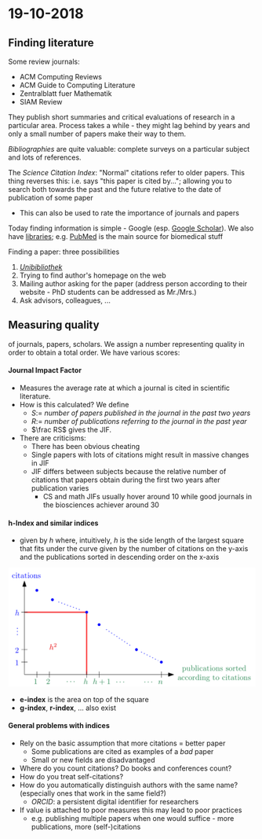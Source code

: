 # 19-10-2018

<!--TOC-->

## Finding literature

Some review journals: 

* ACM Computing Reviews
* ACM Guide to Computing Literature
* Zentralblatt fuer Mathematik
* SIAM Review

They publish short summaries and critical evaluations of research in a particular area. Process takes a while - they might lag behind by years and only a small number of papers make their way to them.

*Bibliographies* are quite valuable: complete surveys on a particular subject and lots of references. 

The *Science Citation Index*: "Normal" citations refer to older papers. This thing reverses this: i.e. says "this paper is cited by..."; allowing you to search both towards the past and the future relative to the date of publication of some paper

* This can also be used to rate the importance of journals and papers

Today finding information is simple - Google (esp. [Google Scholar][2]). We also have [libraries][1]; e.g. [PubMed][3] is the main source for biomedical stuff

Finding a paper: three possibilities

1. [*Unibibliothek*][4]
2. Trying to find author's homepage on the web
3. Mailing author asking for the paper (address person according to their website - PhD students can be addressed as Mr./Mrs.)
4. Ask advisors, colleagues, ...

## Measuring quality

of journals, papers, scholars. We assign a number representing quality in order to obtain a total order. We have various scores:

#### Journal Impact Factor

* Measures the average rate at which a journal is cited in scientific literature.
* How is this calculated? We define 
    * $S :=$ *number of papers published in the journal in the past two years* 
    * $R :=$ *number of publications referring to the journal in the past year* 
    * $\frac RS$ gives the JIF.
* There are criticisms: 
    * There has been obvious cheating
    * Single papers with lots of citations might result in massive changes in JIF
    * JIF differs between subjects because the relative number of citations that papers obtain during the first two years after publication varies
        * CS and math JIFs usually hover around 10 while good journals in the biosciences achiever around 30

#### h-Index and similar indices

* given by $h$ where, intuitively, $h$ is the side length of the largest square that fits under the curve given by the number of citations on the y-axis and the publications sorted in descending order on the x-axis

<img src="./h-index.png">

* **e-index** is the area on top of the square
* **g-index**, **r-index**, ... also exist

#### General problems with indices

* Rely on the basic assumption that more citations = better paper
    * Some publications are cited as examples of a *bad* paper
    * Small or new fields are disadvantaged
* Where do you count citations? Do books and conferences count?
* How do you treat self-citations?
* How do you automatically distinguish authors with the same name? (especially ones that work in the same field?)
    * *ORCID*: a persistent digital identifier for researchers
* If value is attached to poor measures this may lead to poor practices
    * e.g. publishing multiple papers when one would suffice - more publications, more (self-)citations

[1]: https://dl.acm.org/dl.cfm
[2]: https://scholar.google.com
[3]: https://www.ncbi.nlm.nih.gov/pubmed/
[4]: https://www.ubs.sbg.ac.at/dbis/
